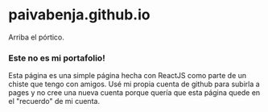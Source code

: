 # paivabenja.github.io
Arriba el pórtico.

### Este no es mi portafolio!
Esta página es una simple página hecha con ReactJS como parte de un chiste que tengo con amigos. Usé mi propia cuenta de github para subirla a pages y no cree una nueva cuenta porque quería que esta página quede en el "recuerdo" de mi cuenta. 
